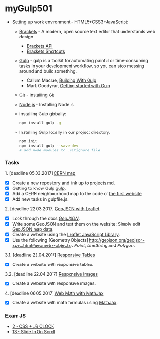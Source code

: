 # myGulp501

- Setting up work environment - HTML5+CSS3+JavaScript:
  + [Brackets](http://brackets.io/) - A modern, open source text editor that understands web design.
    - [Brackets API](http://brackets.io/docs/current/modules/brackets.html)
    - [Brackets Shortcuts](https://github.com/adobe/brackets/wiki/Brackets-Shortcuts)
  + [Gulp](http://gulpjs.com/) - gulp is a toolkit for automating painful or time-consuming tasks in your development workflow, so you can     stop messing around and build something.
    - Callum Macrae, [Building With Gulp](https://www.smashingmagazine.com/2014/06/building-with-gulp/)
    - Mark Goodyear, [Getting started with Gulp](https://markgoodyear.com/2014/01/getting-started-with-gulp/)
  + [Git](https://git-scm.com/book/pl/v1/Pierwsze-kroki-Instalacja-Git) - Installing Git
  + [Node.js](https://nodejs.org/en/) - Installing Node.js
  + Installing Gulp globally:
  
    ```sh
    npm install gulp -g
    ```
    
  + Installing Gulp locally in our project directory:
  
    ```sh
    npm init
    npm install gulp --save-dev
    # add node_modules to .gitignore file
    ```


### Tasks

1\. [deadline 05.03.2017] [CERN map](https://wojsamjan.github.io/myGulp501/cern.html)

+ [x] Create a new repository and link up to [projects.md](https://github.com/h5c3j/ti/blob/master/projects.md).
+ [x] Getting to know Gulp [gulp](http://gulpjs.com).
+ [x] Add a CERN neighbourhood map to the code of [the first website](http://info.cern.ch/hypertext/WWW/TheProject.html).
+ [x] Add new tasks in gulpfile.js.

2\. [deadline 22.03.2017] [GeoJSON with Leaflet](https://wojsamjan.github.io/myGulp501/geojson.html)

+ [x] Look through the docs [_GeoJSON_](http://geojson.org/).
+ [x] Write some GeoJSON and test them on the website: [Simply edit GeoJSON map data](http://geojson.io).
+ [x] Create a website using the [Leaflet JavaScript Library](http://leafletjs.com/).
+ [x] Use the following [Geometry Objects] http://geojson.org/geojson-spec.html#geometry-objects): _Point_, _LineString_ and _Polygon_.

3.1\. [deadline 22.04.2017] [Responsive Tables](https://wojsamjan.github.io/myGulp501/respotable.html)

+ [x] Create a website with responsive tables.

3.2\. [deadline 22.04.2017] [Responsive Images](https://wojsamjan.github.io/myGulp501/respoimage.html)

+ [x] Create a website with responsive images.

4\. [deadline 06.05.2017] [Web Math with MathJax](https://wojsamjan.github.io/myGulp501/mathjax.html)

+ [x] Create a website with math formulas using [MathJax](http://docs.mathjax.org/en/latest/index.html).


### Exam JS

+ [2 - CSS + JS CLOCK](https://wojsamjan.github.io/myGulp501/css_js_clock.html)
+ [13 - Slide In On Scroll](https://wojsamjan.github.io/myGulp501/slide_in_on_scroll.html)
